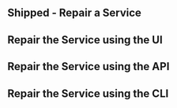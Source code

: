 ## Shipped - Repair a Service






## Repair the Service using the UI






## Repair the Service using the API





## Repair the Service using the CLI



